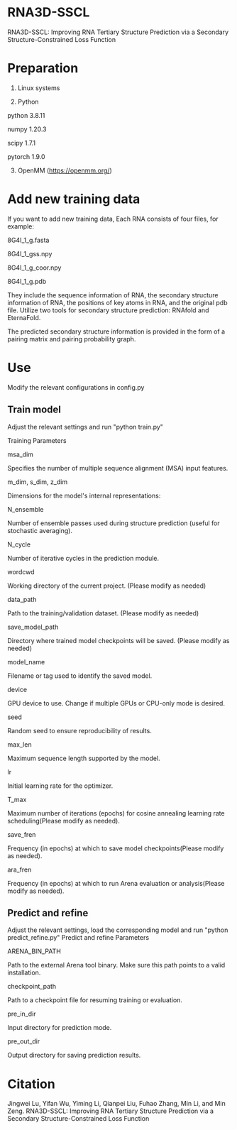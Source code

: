 # RNA3D-SSCL
RNA3D-SSCL: Improving RNA Tertiary Structure Prediction via a Secondary Structure-Constrained Loss Function


# Preparation
1. Linux systems
   
3. Python

python                    3.8.11

numpy                     1.20.3

scipy                     1.7.1

pytorch                   1.9.0

3. OpenMM (https://openmm.org/)



# Add new training data
If you want to add new training data, Each RNA consists of four files, for example:

8G4I_1_g.fasta

8G4I_1_gss.npy

8G4I_1_g_coor.npy

8G4I_1_g.pdb

They include the sequence information of RNA, the secondary structure information of RNA, the positions of key atoms in RNA, and the original pdb file.
Utilize two  tools for secondary structure prediction: RNAfold and EternaFold.

The predicted secondary structure information is provided in the form of a pairing matrix and pairing probability graph. 



# Use
Modify the relevant configurations in config.py
## Train model
Adjust the relevant settings and run  "python train.py"

Training Parameters

msa_dim

Specifies the number of multiple sequence alignment (MSA) input features.

m_dim, s_dim, z_dim

Dimensions for the model's internal representations:

N_ensemble

Number of ensemble passes used during structure prediction (useful for stochastic averaging).

N_cycle

Number of iterative  cycles in the prediction module.

wordcwd

Working directory of the current project. (Please modify as needed)

data_path

Path to the training/validation dataset. (Please modify as needed)

save_model_path

Directory where trained model checkpoints will be saved. (Please modify as needed)

model_name

Filename or tag used to identify the saved model.

device

GPU device to use. Change if multiple GPUs or CPU-only mode is desired.

seed

Random seed to ensure reproducibility of results.

max_len

Maximum sequence length supported by the model.

lr

Initial learning rate for the optimizer.

T_max

Maximum number of iterations (epochs) for cosine annealing learning rate scheduling(Please modify as needed).

save_fren

Frequency (in epochs) at which to save model checkpoints(Please modify as needed).

ara_fren

Frequency (in epochs) at which to run Arena evaluation or analysis(Please modify as needed).



## Predict and refine
Adjust the relevant settings, load the corresponding model and run  "python predict_refine.py"
Predict and refine Parameters

ARENA_BIN_PATH

Path to the external Arena tool binary. Make sure this path points to a valid installation.

checkpoint_path

Path to a checkpoint file for resuming training or evaluation.

pre_in_dir

Input directory for prediction mode.

pre_out_dir

Output directory for saving prediction results.



# Citation
Jingwei Lu, Yifan Wu, Yiming Li, Qianpei Liu, Fuhao Zhang, Min Li, and Min Zeng.
RNA3D-SSCL: Improving RNA Tertiary Structure Prediction via a Secondary Structure-Constrained Loss Function
